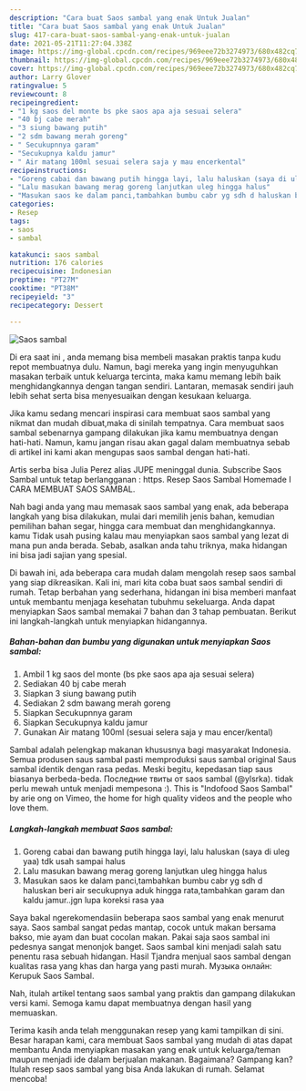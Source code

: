 ```yaml
---
description: "Cara buat Saos sambal yang enak Untuk Jualan"
title: "Cara buat Saos sambal yang enak Untuk Jualan"
slug: 417-cara-buat-saos-sambal-yang-enak-untuk-jualan
date: 2021-05-21T11:27:04.338Z
image: https://img-global.cpcdn.com/recipes/969eee72b3274973/680x482cq70/saos-sambal-foto-resep-utama.jpg
thumbnail: https://img-global.cpcdn.com/recipes/969eee72b3274973/680x482cq70/saos-sambal-foto-resep-utama.jpg
cover: https://img-global.cpcdn.com/recipes/969eee72b3274973/680x482cq70/saos-sambal-foto-resep-utama.jpg
author: Larry Glover
ratingvalue: 5
reviewcount: 8
recipeingredient:
- "1 kg saos del monte bs pke saos apa aja sesuai selera"
- "40 bj cabe merah"
- "3 siung bawang putih"
- "2 sdm bawang merah goreng"
- " Secukupnnya garam"
- "Secukupnya kaldu jamur"
- " Air matang 100ml sesuai selera saja y mau encerkental"
recipeinstructions:
- "Goreng cabai dan bawang putih hingga layi, lalu haluskan (saya di uleg yaa) tdk usah sampai halus"
- "Lalu masukan bawang merag goreng lanjutkan uleg hingga halus"
- "Masukan saos ke dalam panci,tambahkan bumbu cabr yg sdh d haluskan beri air secukupnya aduk hingga rata,tambahkan garam dan kaldu jamur..jgn lupa koreksi rasa yaa"
categories:
- Resep
tags:
- saos
- sambal

katakunci: saos sambal 
nutrition: 176 calories
recipecuisine: Indonesian
preptime: "PT27M"
cooktime: "PT38M"
recipeyield: "3"
recipecategory: Dessert

---
```



![Saos sambal](https://img-global.cpcdn.com/recipes/969eee72b3274973/680x482cq70/saos-sambal-foto-resep-utama.jpg)

Di era  saat ini , anda memang bisa membeli masakan praktis tanpa kudu repot membuatnya dulu. Namun, bagi mereka yang ingin menyuguhkan masakan terbaik untuk keluarga tercinta, maka kamu memang lebih baik menghidangkannya dengan tangan sendiri. Lantaran, memasak sendiri jauh lebih sehat serta bisa menyesuaikan dengan kesukaan keluarga.

Jika kamu sedang mencari inspirasi cara membuat saos sambal yang nikmat dan mudah dibuat,maka di sinilah tempatnya. Cara membuat saos sambal  sebenarnya gampang dilakukan jika kamu membuatnya dengan hati-hati. Namun, kamu jangan risau akan gagal dalam membuatnya 
sebab di artikel ini kami akan mengupas saos sambal dengan hati-hati.  

Artis serba bisa Julia Perez alias JUPE meninggal dunia. Subscribe Saos Sambal untuk tetap berlangganan : https. Resep Saos Sambal Homemade I CARA MEMBUAT SAOS SAMBAL.

Nah bagi anda yang mau memasak saos sambal yang enak, ada beberapa langkah yang bisa dilakukan, mulai dari memilih jenis bahan, kemudian pemilihan bahan segar, hingga cara membuat dan menghidangkannya. kamu Tidak usah pusing kalau mau menyiapkan saos sambal yang lezat di mana pun anda berada. Sebab, asalkan anda  tahu triknya, maka hidangan ini bisa jadi sajian yang spesial.

Di bawah ini, ada beberapa cara mudah dalam mengolah resep saos sambal yang siap dikreasikan. Kali ini, mari kita coba buat saos sambal sendiri di rumah. Tetap berbahan yang sederhana, hidangan ini bisa memberi manfaat untuk membantu menjaga kesehatan tubuhmu sekeluarga. Anda dapat menyiapkan Saos sambal memakai 7 bahan dan 3 tahap pembuatan. Berikut ini langkah-langkah untuk menyiapkan hidangannya.

<!--inarticleads1-->

##### Bahan-bahan dan bumbu yang digunakan untuk menyiapkan Saos sambal:

1. Ambil 1 kg saos del monte (bs pke saos apa aja sesuai selera)
1. Sediakan 40 bj cabe merah
1. Siapkan 3 siung bawang putih
1. Sediakan 2 sdm bawang merah goreng
1. Siapkan  Secukupnnya garam
1. Siapkan Secukupnya kaldu jamur
1. Gunakan  Air matang 100ml (sesuai selera saja y mau encer/kental)


Sambal adalah pelengkap makanan khususnya bagi masyarakat Indonesia. Semua produsen saus sambal pasti memproduksi saus sambal original Saus sambal identik dengan rasa pedas. Meski begitu, kepedasan tiap saus biasanya berbeda-beda. Последние твиты от saos sambal (@ylsrka). tidak perlu mewah untuk menjadi mempesona :). This is &#34;Indofood Saos Sambal&#34; by arie ong on Vimeo, the home for high quality videos and the people who love them. 

<!--inarticleads2-->

##### Langkah-langkah membuat Saos sambal:

1. Goreng cabai dan bawang putih hingga layi, lalu haluskan (saya di uleg yaa) tdk usah sampai halus
1. Lalu masukan bawang merag goreng lanjutkan uleg hingga halus
1. Masukan saos ke dalam panci,tambahkan bumbu cabr yg sdh d haluskan beri air secukupnya aduk hingga rata,tambahkan garam dan kaldu jamur..jgn lupa koreksi rasa yaa


Saya bakal ngerekomendasiin beberapa saos sambal yang enak menurut saya. Saos sambal sangat pedas mantap, cocok untuk makan bersama bakso, mie ayam dan buat cocolan makan. Pakai saja saos sambal ini pedesnya sangat menonjok banget. Saos sambal kini menjadi salah satu penentu rasa sebuah hidangan. Hasil Tjandra menjual saos sambal dengan kualitas rasa yang khas dan harga yang pasti murah. Музыка онлайн: Kerupuk Saos Sambal. 

Nah, itulah artikel tentang  saos sambal  yang praktis dan gampang dilakukan versi kami. Semoga kamu dapat membuatnya dengan hasil yang memuaskan. 

Terima kasih anda telah menggunakan resep yang kami tampilkan di sini. Besar harapan kami, cara membuat  Saos sambal yang mudah di atas dapat membantu Anda menyiapkan masakan yang enak untuk keluarga/teman maupun menjadi ide dalam berjualan makanan. Bagaimana? Gampang kan? Itulah resep saos sambal yang bisa Anda lakukan di rumah. Selamat mencoba!

